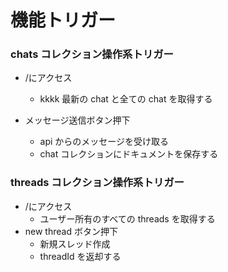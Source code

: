 # 機能トリガー

### chats コレクション操作系トリガー

- /にアクセス

  - kkkk 最新の chat と全ての chat を取得する

- メッセージ送信ボタン押下
  - api からのメッセージを受け取る
  - chat コレクションにドキュメントを保存する

### threads コレクション操作系トリガー

- /にアクセス
  - ユーザー所有のすべての threads を取得する
- new thread ボタン押下
  - 新規スレッド作成
  - threadId を返却する
